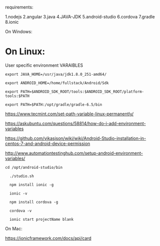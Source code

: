 
requirements:

  1.nodejs
  2.angular
  3.java
  4.JAVA-JDK
  5.android-studio
  6.cordova 
  7.gradle
  8.ionic
  
  
  
  On Windows:
  
  
# On Linux:
  
  
User specific environment VARAIBLES

    export JAVA_HOME=/usr/java/jdk1.8.0_251-amd64/

    export ANDROID_HOME=/home/fullstack/Android/Sdk

    export PATH=$ANDROID_SDK_ROOT/tools:$ANDROID_SDK_ROOT/platform-tools:$PATH

    export PATH=$PATH:/opt/gradle/gradle-6.5/bin

      
https://www.tecmint.com/set-path-variable-linux-permanently/

https://askubuntu.com/questions/58814/how-do-i-add-environment-variables

https://github.com/vikasjson/wiki/wiki/Android-Studio-installation-in-centos-7-and-android-device-permission

http://www.automationtestinghub.com/setup-android-environment-variables/


    
    
    cd /opt/android-studio/bin

      ./studio.sh

      npm install ionic -g

      ionic -v

      npm install cordova -g

      cordova -v

      ionic start projectName blank
      
  
  
  On Mac:
  



https://ionicframework.com/docs/api/card
